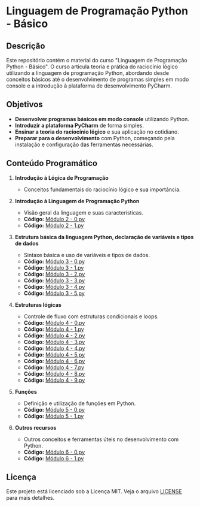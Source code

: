 # Linguagem de Programação Python - Básico

## Descrição

Este repositório contém o material do curso "Linguagem de Programação Python - Básico". O curso articula teoria e prática do raciocínio lógico utilizando a linguagem de programação Python, abordando desde conceitos básicos até o desenvolvimento de programas simples em modo console e a introdução à plataforma de desenvolvimento PyCharm.

## Objetivos

- **Desenvolver programas básicos em modo console** utilizando Python.
- **Introduzir a plataforma PyCharm** de forma simples.
- **Ensinar a teoria do raciocínio lógico** e sua aplicação no cotidiano.
- **Preparar para o desenvolvimento** com Python, começando pela instalação e configuração das ferramentas necessárias.

## Conteúdo Programático

1. **Introdução à Lógica de Programação**
   - Conceitos fundamentais do raciocínio lógico e sua importância.
   
2. **Introdução à Linguagem de Programação Python**
   - Visão geral da linguagem e suas características.
   - **Código:** [Módulo 2 - 0.py](./Módulo%202%20-%200.py)
   - **Código:** [Módulo 2 - 1.py](./Módulo%202%20-%201.py)

4. **Estrutura básica da linguagem Python, declaração de variáveis e tipos de dados**
   - Sintaxe básica e uso de variáveis e tipos de dados.
   - **Código:** [Módulo 3 - 0.py](./Módulo%203%20-%200.py)
   - **Código:** [Módulo 3 - 1.py](./Módulo%203%20-%201.py)
   - **Código:** [Módulo 3 - 2.py](./Módulo%203%20-%202.py)
   - **Código:** [Módulo 3 - 3.py](./Módulo%203%20-%203.py)
   - **Código:** [Módulo 3 - 4.py](./Módulo%203%20-%204.py)
   - **Código:** [Módulo 3 - 5.py](./Módulo%203%20-%205.py)

5. **Estruturas lógicas**
   - Controle de fluxo com estruturas condicionais e loops.
   - **Código:** [Módulo 4 - 0.py](./Módulo%204%20-%200.py)
   - **Código:** [Módulo 4 - 1.py](./Módulo%204%20-%201.py)
   - **Código:** [Módulo 4 - 2.py](./Módulo%204%20-%202.py)
   - **Código:** [Módulo 4 - 3.py](./Módulo%204%20-%203.py)
   - **Código:** [Módulo 4 - 4.py](./Módulo%204%20-%204.py)
   - **Código:** [Módulo 4 - 5.py](./Módulo%204%20-%205.py)
   - **Código:** [Módulo 4 - 6.py](./Módulo%204%20-%206.py)
   - **Código:** [Módulo 4 - 7.py](./Módulo%204%20-%207.py)
   - **Código:** [Módulo 4 - 8.py](./Módulo%204%20-%208.py)
   - **Código:** [Módulo 4 - 9.py](./Módulo%204%20-%209.py)

6. **Funções**
    - Definição e utilização de funções em Python.
   - **Código:** [Módulo 5 - 0.py](./Módulo%205%20-%200.py)
   - **Código:** [Módulo 5 - 1.py](./Módulo%205%20-%201.py)

7. **Outros recursos**
   - Outros conceitos e ferramentas úteis no desenvolvimento com Python.
   - **Código:** [Módulo 6 - 0.py](./Módulo%206%20-%200.py)
   - **Código:** [Módulo 6 - 1.py](./Módulo%206%20-%201.py)

## Licença

Este projeto está licenciado sob a Licença MIT. Veja o arquivo [LICENSE](LICENSE) para mais detalhes.

